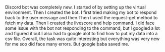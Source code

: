 Discord bot was completely new. I started of by setting up the virtual environment. Then I created the bot. I first tried making my bot to respond back to the user message and then Then I used the request-get method to fetch my data. Then I created the livescore and help command. I did face some issue with the bot not responding to the command, but I googled a lot and figured it out.I also had to google alot to find how to put my data into a csv file. Overall, the task was quite interesting but everything was very new for me soo did face many errors. But google baba saved me.
